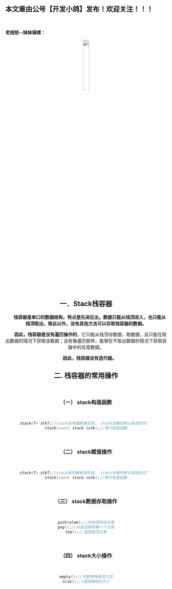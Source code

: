 ﻿## 本文章由公号【开发小鸽】发布！欢迎关注！！！
<br>

**老规矩--妹妹镇楼：**
<center>
<img src="https://img-blog.csdnimg.cn/20200721223424816.JPG"   width="20%">

## 一．Stack栈容器

**&nbsp;  &nbsp;  &nbsp;  &nbsp;栈容器是单口的数据结构，特点是先进后出。数据只能从栈顶进入，也只能从栈顶取出，除此以外，没有其他方法可以存取栈容器的数据。**

&nbsp;  &nbsp;  &nbsp;  &nbsp;**因此，栈容器是没有遍历操作的**，它只能从栈顶存数据，取数据，且只能在取出数据的情况下获取该数据；没有像遍历那样，能够在不取出数据的情况下获取容器中的任意数据。

**&nbsp;  &nbsp;  &nbsp;  &nbsp;因此，栈容器没有迭代器。**
<br>

## 二. 栈容器的常用操作
<br>


### （一）	stack构造函数
<br>

```cpp
stack<T> stkT;//stack采用模板类实现， stack对象的默认构造形式： 
stack(const stack &stk);//拷贝构造函数
```
<br>

### （二）	stack赋值操作
<br>

```cpp
stack<T> stkT;//stack采用模板类实现， stack对象的默认构造形式： 
stack(const stack &stk);//拷贝构造函数
```
<br>

### （三）	stack数据存取操作
<br>

```cpp
push(elem);//向栈顶添加元素
pop();//从栈顶移除第一个元素
top();//返回栈顶元素
```
<br>

### （四）	stack大小操作
<br>

```cpp
empty();//判断堆栈是否为空
size();//返回堆栈的大小
```



